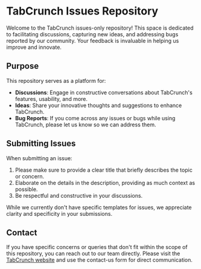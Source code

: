 # TabCrunch Issues Repository

Welcome to the TabCrunch issues-only repository! This space is dedicated to facilitating discussions, capturing new ideas, and addressing bugs reported by our community. Your feedback is invaluable in helping us improve and innovate.

## Purpose

This repository serves as a platform for:

- **Discussions**: Engage in constructive conversations about TabCrunch's features, usability, and more.
- **Ideas**: Share your innovative thoughts and suggestions to enhance TabCrunch.
- **Bug Reports**: If you come across any issues or bugs while using TabCrunch, please let us know so we can address them.

## Submitting Issues

When submitting an issue:

1. Please make sure to provide a clear title that briefly describes the topic or concern.
2. Elaborate on the details in the description, providing as much context as possible.
3. Be respectful and constructive in your discussions.

While we currently don't have specific templates for issues, we appreciate clarity and specificity in your submissions.

## Contact

If you have specific concerns or queries that don't fit within the scope of this repository, you can reach out to our team directly. Please visit the [TabCrunch website](https://tabcrunch.com) and use the contact-us form for direct communication.
